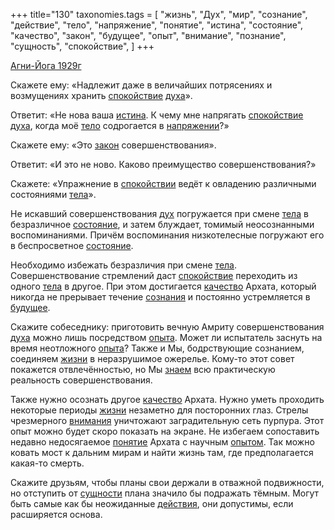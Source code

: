 +++
title="130"
taxonomies.tags = [
 "жизнь",
 "Дух",
 "мир",
 "сознание",
 "действие",
 "тело",
 "напряжение",
 "понятие",
 "истина",
 "состояние",
 "качество",
 "закон",
 "будущее",
 "опыт",
 "внимание",
 "познание",
 "сущность",
 "спокойствие",
]
+++

[Агни-Йога 1929г](/agni/1929)

Скажете ему: «Надлежит даже в величайших потрясениях и возмущениях хранить [спокойствие](/tags/спокойствие) [духа](/tags/Дух)».   

Ответит: «Не нова ваша [истина](/tags/истина). К чему мне напрягать [спокойствие](/tags/спокойствие) [духа](/tags/Дух), когда моё [тело](/tags/тело) содрогается в [напряжении](/tags/напряжение)?»   

Скажете ему: «Это [закон](/tags/закон) совершенствования».   

Ответит: «И это не ново. Каково преимущество совершенствования?»   

Скажете: «Упражнение в [спокойствии](/tags/спокойствие) ведёт к овладению различными состояниями [тела](/tags/тело)».   

Не искавший совершенствования [дух](/tags/Дух) погружается при смене [тела](/tags/тело) в безразличное [состояние](/tags/состояние), и затем блуждает, томимый неосознанными воспоминаниями. Причём воспоминания низкотелесные погружают его в беспросветное [состояние](/tags/состояние).   

Необходимо избежать безразличия при смене [тела](/tags/тело). Совершенствование стремлений даст [спокойствие](/tags/спокойствие) переходить из одного [тела](/tags/тело) в другое. При этом достигается [качество](/tags/качество) Архата, который никогда не прерывает течение [сознания](/tags/[сознание](/tags/сознание)) и постоянно устремляется в [будущее](/tags/будущее).   

Скажите собеседнику: приготовить вечную Амриту совершенствования [духа](/tags/Дух) можно лишь посредством [опыта](/tags/опыт). Может ли испытатель заснуть на время неотложного [опыта](/tags/опыт)? Также и Мы, бодрствующие сознанием, соединяем [жизни](/tags/жизнь) в неразрушимое ожерелье. Кому-то этот совет покажется отвлечённостью, но Мы [знаем](/tags/познание) всю практическую реальность совершенствования.   

Также нужно осознать другое [качество](/tags/качество) Архата. Нужно уметь проходить некоторые периоды [жизни](/tags/жизнь) незаметно для посторонних глаз. Стрелы чрезмерного [внимания](/tags/внимание) уничтожают заградительную сеть пурпура. Этот опыт можно будет скоро показать на экране. Не избегаем сопоставить недавно недосягаемое [понятие](/tags/понятие) Архата с научным [опытом](/tags/опыт). Так можно ковать мост к дальним мирам и найти жизнь там, где предполагается какая-то смерть.   

Скажите друзьям, чтобы планы свои держали в отважной подвижности, но отступить от [сущности](/tags/сущность) плана значило бы подражать тёмным. Могут быть самые как бы неожиданные [действия](/tags/действие), они допустимы, если расширяется основа.